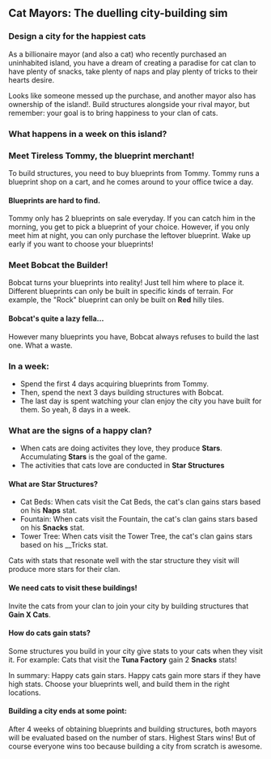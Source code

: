 ## Cat Mayors: The duelling city-building sim

### Design a city for the happiest cats

As a billionaire mayor (and also a cat) who recently purchased an uninhabited island, you have a dream of creating a paradise for cat clan to have plenty of snacks, take plenty of naps and play plenty of tricks to their hearts desire.

Looks like someone messed up the purchase, and another mayor also has ownership of the island!. Build structures alongside your rival mayor, but remember: your goal is to bring happiness to your clan of cats.

### What happens in a week on this island?

### Meet Tireless Tommy, the blueprint merchant!

To build structures, you need to buy blueprints from Tommy. Tommy runs a blueprint shop on a cart, and he comes around to your office twice a day.

#### Blueprints are hard to find.

Tommy only has 2 blueprints on sale everyday. If you can catch him in the morning, you get to pick a blueprint of your choice. However, if you only meet him at night, you can only purchase the leftover blueprint. Wake up early if you want to choose your blueprints!

### Meet Bobcat the Builder!

Bobcat turns your blueprints into reality! Just tell him where to place it. Different blueprints can only be built in specific kinds of terrain. For example, the "Rock" blueprint can only be built on __Red__ hilly tiles.

#### Bobcat's quite a lazy fella...

However many blueprints you have, Bobcat always refuses to build the last one. What a waste.

### In a week:

- Spend the first 4 days acquiring blueprints from Tommy.
- Then, spend the next 3 days building structures with Bobcat.
- The last day is spent watching your clan enjoy the city you have built for them. So yeah, 8 days in a week.

### What are the signs of a happy clan?

- When cats are doing activites they love, they produce **Stars**. Accumulating **Stars** is the goal of the game.
- The activities that cats love are conducted in **Star Structures**

#### What are **Star Structures**?

- Cat Beds: When cats visit the Cat Beds, the cat's clan gains stars based on his __Naps__ stat.
- Fountain: When cats visit the Fountain, the cat's clan gains stars based on his __Snacks__ stat.
- Tower Tree: When cats visit the Tower Tree, the cat's clan gains stars based on his __Tricks stat.

Cats with stats that resonate well with the star structure they visit will produce more stars for their clan.

#### We need cats to visit these buildings!

Invite the cats from your clan to join your city by building structures that **Gain X Cats**.

#### How do cats gain stats?

Some structures you build in your city give stats to your cats when they visit it. For example: Cats that visit the **Tuna Factory** gain 2 __Snacks__ stats!

In summary: Happy cats gain stars. Happy cats gain more stars if they have high stats. Choose your blueprints well, and build them in the right locations.

#### Building a city ends at some point:

After 4 weeks of obtaining blueprints and building structures, both mayors will be evaluated based on the number of stars. Highest Stars wins! But of course everyone wins too because building a city from scratch is awesome.
